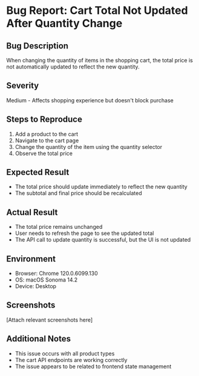 # Bug Report: Cart Total Not Updated After Quantity Change

## Bug Description
When changing the quantity of items in the shopping cart, the total price is not automatically updated to reflect the new quantity.

## Severity
Medium - Affects shopping experience but doesn't block purchase

## Steps to Reproduce
1. Add a product to the cart
2. Navigate to the cart page
3. Change the quantity of the item using the quantity selector
4. Observe the total price

## Expected Result
- The total price should update immediately to reflect the new quantity
- The subtotal and final price should be recalculated

## Actual Result
- The total price remains unchanged
- User needs to refresh the page to see the updated total
- The API call to update quantity is successful, but the UI is not updated

## Environment
- Browser: Chrome 120.0.6099.130
- OS: macOS Sonoma 14.2
- Device: Desktop

## Screenshots
[Attach relevant screenshots here]

## Additional Notes
- This issue occurs with all product types
- The cart API endpoints are working correctly
- The issue appears to be related to frontend state management 